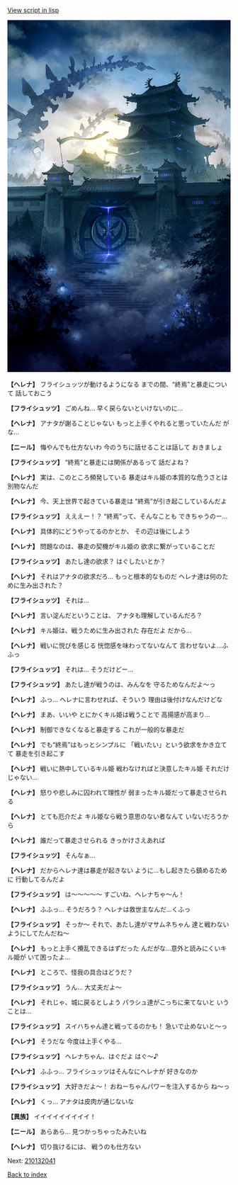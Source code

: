 [View script in lisp](../scripts/210132031.txt)

![masamune_castle.png](../images/backgrounds/masamune_castle.png)

**【ヘレナ】**
フライシュッツが動けるようになる
までの間、“終焉”と暴走について
話しておこう

**【フライシュッツ】**
ごめんね…
早く戻らないといけないのに…

**【ヘレナ】**
アナタが謝ることじゃない
もっと上手くやれると思っていたんだ
がな…

**【ニール】**
悔やんでも仕方ないわ
今のうちに話せることは話して
おきましょ

**【フライシュッツ】**
“終焉”と暴走には関係があるって
話だよね？

**【ヘレナ】**
実は、このところ頻発している
暴走はキル姫の本質的な危うさとは
別物なんだ

**【ヘレナ】**
今、天上世界で起きている暴走は
“終焉”が引き起こしているんだよ

**【フライシュッツ】**
えええー！？
“終焉”って、そんなことも
できちゃうのー…

**【ヘレナ】**
具体的にどうやってるのかとか、
その辺は後にしよう

**【ヘレナ】**
問題なのは、暴走の契機がキル姫の
欲求に繋がっていることだ

**【フライシュッツ】**
あたし達の欲求？
はぐしたいとか？

**【ヘレナ】**
それはアナタの欲求だろ…
もっと根本的なものだ
ヘレナ達は何のために生み出された？

**【フライシュッツ】**
それは…

**【ヘレナ】**
言い淀んだということは、
アナタも理解しているんだろ？

**【ヘレナ】**
キル姫は、戦うために生み出された
存在だよ
だから…

**【ヘレナ】**
戦いに悦びを感じる
恍惚感を味わってないなんて
言わせないよ…ふふっ

**【フライシュッツ】**
それは…
そうだけどー…

**【フライシュッツ】**
あたし達が戦うのは、みんなを
守るためなんだよ～っ

**【ヘレナ】**
ふっ…
ヘレナに言わせれば、そういう
理由は後付けなんだけどな

**【ヘレナ】**
まあ、いいや
とにかくキル姫は戦うことで
高揚感が高まり…

**【ヘレナ】**
制御できなくなると暴走する
これが一般的な暴走だ

**【ヘレナ】**
でも“終焉”はもっとシンプルに
「戦いたい」という欲求をかき立てて
暴走を引き起こす

**【ヘレナ】**
戦いに熱中しているキル姫
戦わなければと決意したキル姫
それだけじゃない…

**【ヘレナ】**
怒りや悲しみに囚われて理性が
弱まったキル姫だって暴走させられる

**【ヘレナ】**
とても厄介だよ
キル姫なら戦う意思のない者なんて
いないだろうから

**【ヘレナ】**
誰だって暴走させられる
きっかけさえあれば

**【フライシュッツ】**
そんなぁ…

**【ヘレナ】**
だからヘレナ達は暴走が起きない
ように…もし起きたら鎮めるために
行動してるんだよ

**【フライシュッツ】**
は～～～～～
すごいね、ヘレナちゃ～ん！

**【ヘレナ】**
ふふっ…
そうだろう？
ヘレナは救世主なんだ…くふっ

**【フライシュッツ】**
そっか～
それで、あたし達がマサムネちゃん
達と戦わないようにしてたんだね～

**【ヘレナ】**
もっと上手く攪乱できるはずだった
んだがな…意外と読みにくいキル姫が
いて困ったよ…

**【ヘレナ】**
ところで、怪我の具合はどうだ？

**【フライシュッツ】**
うん…
大丈夫だよ～

**【ヘレナ】**
それじゃ、城に戻るとしよう
パラシュ達がこっちに来てないと
いうことは…

**【フライシュッツ】**
スイハちゃん達と戦ってるのかも！
急いで止めないと～っ

**【ヘレナ】**
そうだな
今度は上手くやる…

**【フライシュッツ】**
ヘレナちゃん、はぐだよ
はぐ～♪

**【ヘレナ】**
ふふっ…
フライシュッツはそんなにヘレナが
好きなのか

**【フライシュッツ】**
大好きだよ～！
おねーちゃんパワーを注入するから
ね～っ

**【ヘレナ】**
くっ…
アナタは皮肉が通じないな

**【異族】**
イイイイイイイイイ！

**【ニール】**
あらあら…
見つかっちゃったみたいね

**【ヘレナ】**
切り抜けるには、
戦うのも仕方ない

Next: [210132041](210132041.md)

[Back to index](index.md)
